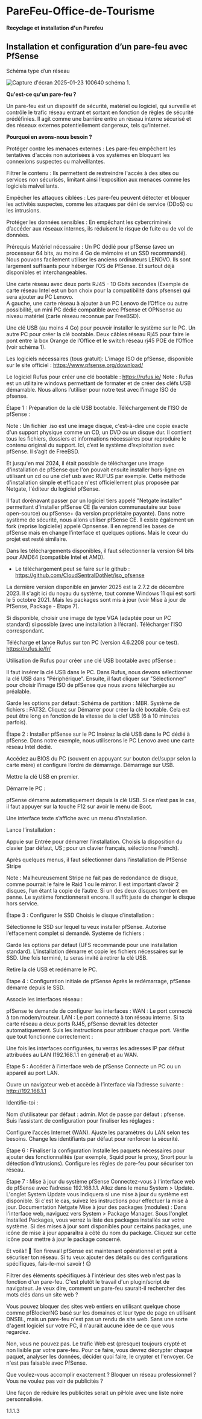 # PareFeu-Office-de-Tourisme
**Recyclage et installation d'un Parefeu**



## Installation et configuration d’un pare-feu avec PfSense

Schéma type d’un réseau 

![Capture d'écran 2025-01-23 100640](https://github.com/user-attachments/assets/2480a606-7c74-4a76-b124-15c6f50ebd89)
schéma 1.


**Qu'est-ce qu'un pare-feu ?**

Un pare-feu est un dispositif de sécurité, matériel ou logiciel, qui surveille et contrôle le trafic réseau entrant et sortant en fonction de règles de sécurité prédéfinies. Il agit comme une barrière entre un réseau interne sécurisé et des réseaux externes potentiellement dangereux, tels qu'Internet.

**Pourquoi en avons-nous besoin ?**

Protéger contre les menaces externes : Les pare-feu empêchent les tentatives d'accès non autorisées à vos systèmes en bloquant les connexions suspectes ou malveillantes.

Filtrer le contenu : Ils permettent de restreindre l'accès à des sites ou services non sécurisés, limitant ainsi l’exposition aux menaces comme les logiciels malveillants.

Empêcher les attaques ciblées : Les pare-feu peuvent détecter et bloquer les activités suspectes, comme les attaques par déni de service (DDoS) ou les intrusions.

Protéger les données sensibles : En empêchant les cybercriminels d’accéder aux réseaux internes, ils réduisent le risque de fuite ou de vol de données.









Prérequis
Matériel nécessaire :
Un PC dédié pour pfSense (avec un processeur 64 bits, au moins 4 Go de mémoire et un SSD recommandé). Nous pouvons facilement utiliser les anciens ordinateurs LENOVO. Ils sont largement suffisants pour héberger l’OS de PfSense. Et surtout déjà disponibles et interchangeables. 


Une carte réseau avec deux ports RJ45 - 10 Gbits secondes (Exemple de carte réseau Intel est un bon choix pour la compatibilité dans pfsense) qui sera ajouter au  PC Lenovo.  
A gauche, une carte réseau à ajouter à un PC Lenovo de l’Office ou autre possibilité, un mini PC dédié compatible avec Pfsense et OPNsense au niveau matériel (carte réseau reconnue par FreeBSD). 



Une clé USB (au moins 4 Go) pour pouvoir installer le système sur le PC.
Un autre PC pour créer la clé bootable.
Deux câbles réseau Rj45 pour faire le pont entre la box Orange de l’Office et le switch réseau rj45 POE de l’Office (voir schéma 1).

Les logiciels nécessaires (tous gratuit):
L’image ISO de pfSense, disponible sur le site officiel :
 https://www.pfsense.org/download/




Le logiciel Rufus pour créer une clé bootable :  https://rufus.ie/ 
Note : Rufus est un utilitaire windows permettant de formater et de créer des cléfs  USB démarrable. Nous allons l’utiliser pour notre test avec l’image ISO de pfsense.



Étape 1 : Préparation de la clé USB bootable.
Téléchargement de l’ISO de pfSense :

Note : Un fichier .iso est une image disque, c'est-à-dire une copie exacte d'un support physique comme un CD, un DVD ou un disque dur. Il contient tous les fichiers, dossiers et informations nécessaires pour reproduire le contenu original du support. Ici, c’est le système d’exploitation avec pfSense. Il s’agit de FreeBSD.

Et jusqu'en mai 2024, il était possible de télécharger une image d'installation de pfSense que l'on pouvait ensuite installer hors-ligne en utilisant un cd ou une clef usb avec RUFUS par exemple. Cette méthode d'installation simple et efficace n'est officiellement plus proposée par Netgate, l'éditeur du logiciel pfSense.

Il faut dorénavant passer par un logiciel tiers appelé "Netgate installer" permettant d'installer pfSense CE (la version communautaire sur base open-source) ou pfSense+ (la version propriétaire payante). Dans notre système de sécurité, nous allons utiliser pfSense CE. Il existe également un fork (reprise logicielle) appelé Opnsense. Il en reprend les bases de pfSense mais en change l’interface et quelques options. Mais le cœur du projet est resté similaire.


Dans les téléchargements disponibles, il faut sélectionner la version 64 bits pour AMD64 (compatible Intel et AMD).

- Le téléchargement peut se faire sur le github : https://github.com/CloudSentralDotNet/iso_pfsense 


La dernière version disponible en janvier 2025 est la 2.7.2 de décembre 2023. Il s'agit ici du noyau du système, tout comme Windows 11 qui est sorti le 5 octobre 2021. Mais les packages sont mis à jour (voir Mise à jour de PfSense, Package - Etape 7). 


Si disponible, choisir une image de type VGA (adaptée pour un PC standard) si possible (avec une installation à l’écran).
Télécharger l’ISO correspondant.



Télécharge et lance Rufus sur ton PC (version 4.6.2208 pour ce test). 
https://rufus.ie/fr/ 


Utilisation de Rufus pour créer une clé USB bootable avec pfSense :


Il faut insérer la clé USB dans le PC.
Dans Rufus, nous devons sélectionner la clé USB dans "Périphérique".
Ensuite, il faut cliquer sur "Sélectionner" pour choisir l’image ISO de pfSense que nous avons téléchargée au préalable.




Garde les options par défaut :
Schéma de partition : MBR.
Système de fichiers : FAT32.
Cliquez sur Démarrer pour créer la clé bootable. Cela est peut être long en fonction de la vitesse de la clef USB (6 à 10 minutes parfois).

Étape 2 : Installer pfSense sur le PC
Insèrez la clé USB dans le PC dédié à pfSense. Dans notre exemple, nous utiliserons le PC Lenovo avec une carte réseau Intel dédié. 


Accédez au BIOS du PC (souvent en appuyant sur bouton del/suppr selon la carte mère) et configure l’ordre de démarrage. Démarrage sur USB.


Mettre la clé USB en premier.


Démarre le PC :


pfSense démarre automatiquement depuis la clé USB. Si ce n’est pas le cas, il faut appuyer sur la touche F12 sur avoir le menu de Boot. 


Une interface texte s’affiche avec un menu d’installation.


Lance l’installation :


Appuie sur Entrée pour démarrer l’installation.
Choisis la disposition du clavier (par défaut, US ; pour un clavier français, sélectionne French).



Après quelques menus, il faut sélectionner dans l’installation de PfSense Stripe 


Note : Malheureusement Stripe ne fait pas de redondance de disque, comme pourrait le faire le Raid 1 ou le mirror. Il est important d’avoir 2 disques, l’un étant la copie de l’autre. Si un des deux disques tombent en panne. Le système fonctionnerait encore. Il suffit juste de changer le disque hors service. 

Étape 3 : Configurer le SSD
Choisis le disque d’installation :


Sélectionne le SSD sur lequel tu veux installer pfSense.
Autorise l’effacement complet si demandé.
Système de fichiers :


Garde les options par défaut (UFS recommandé pour une installation standard).
L’installation démarre et copie les fichiers nécessaires sur le SSD. Une fois terminé, tu seras invité à retirer la clé USB.


Retire la clé USB et redémarre le PC.



Étape 4 : Configuration initiale de pfSense
Après le redémarrage, pfSense démarre depuis le SSD.


Associe les interfaces réseau :


pfSense te demande de configurer les interfaces :
WAN : Le port connecté à ton modem/routeur.
LAN : Le port connecté à ton réseau interne.
Si ta carte réseau a deux ports RJ45, pfSense devrait les détecter automatiquement. Suis les instructions pour attribuer chaque port.
Vérifie que tout fonctionne correctement :


Une fois les interfaces configurées, tu verras les adresses IP par défaut attribuées au LAN (192.168.1.1 en général) et au WAN.

Étape 5 : Accéder à l’interface web de pfSense
Connecte un PC ou un appareil au port LAN.


Ouvre un navigateur web et accède à l’interface via l’adresse suivante :
 http://192.168.1.1


Identifie-toi :


Nom d’utilisateur par défaut : admin.
Mot de passe par défaut : pfsense.
Suis l’assistant de configuration pour finaliser les réglages :


Configure l’accès Internet (WAN).
Ajuste les paramètres du LAN selon tes besoins.
Change les identifiants par défaut pour renforcer la sécurité.

Étape 6 : Finaliser la configuration
Installe les paquets nécessaires pour ajouter des fonctionnalités (par exemple, Squid pour le proxy, Snort pour la détection d’intrusions).
Configure les règles de pare-feu pour sécuriser ton réseau.

Étape 7 : Mise à jour du système pfSense 
Connectez-vous à l'interface web de pfSense avec l’adresse 192.168.1.1.
Allez dans le menu System > Update.
L'onglet System Update vous indiquera si une mise à jour du système est disponible. Si c'est le cas, suivez les instructions pour effectuer la mise à jour.
 Documentation Netgate
Mise à jour des packages (modules) :
Dans l'interface web, naviguez vers System > Package Manager.
Sous l'onglet Installed Packages, vous verrez la liste des packages installés sur votre système.
Si des mises à jour sont disponibles pour certains packages, une icône de mise à jour apparaîtra à côté du nom du package. Cliquez sur cette icône pour mettre à jour le package concerné. 


Et voilà ! 🎉 Ton firewall pfSense est maintenant opérationnel et prêt à sécuriser ton réseau. Si tu veux ajouter des détails ou des configurations spécifiques, fais-le-moi savoir ! 😊



Filtrer des éléments spécifiques à l'intérieur des sites web n'est pas la fonction d'un pare-feu. C'est plutôt le travail d'un plugin/script de navigateur. Je veux dire, comment un pare-feu saurait-il rechercher des mots clés dans un site web ?

Vous pouvez bloquer des sites web entiers en utilisant quelque chose comme pfBlockerNG basé sur les domaines et leur type de page en utilisant DNSBL, mais un pare-feu n'est pas un rendu de site web. Sans une sorte d'agent logiciel sur votre PC, il n'aurait aucune idée de ce que vous regardez.

Non, vous ne pouvez pas. Le trafic Web est (presque) toujours crypté et non lisible par votre pare-feu. Pour ce faire, vous devrez décrypter chaque paquet, analyser les données, décider quoi faire, le crypter et l'envoyer. Ce n'est pas faisable avec PfSense.

Que voulez-vous accomplir exactement ? Bloquer un réseau professionnel ? Vous ne voulez pas voir de publicités ?

Une façon de réduire les publicités serait un piHole avec une liste noire personnalisée.


1.1.1.3
